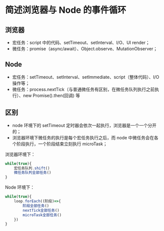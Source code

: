 # 简述浏览器与 Node 的事件循环

## 浏览器

- 宏任务：script 中的代码、setTimeout、setInterval、I/O、UI render；
- 微任务：promise（async/await）、Object.observe、MutationObserver；


## Node

- 宏任务：setTimeout、setInterval、setImmediate、script（整体代码）、I/O 操作等；
- 微任务：process.nextTick（与普通微任务有区别，在微任务队列执行之前执行）、new Promise().then(回调) 等


## 区别

- node 环境下的 setTimeout 定时器会依次一起执行，浏览器是一个一个分开的；
- 浏览器环境下微任务的执行是每个宏任务执行之后，而 node 中微任务会在各个阶段执行，一个阶段结束立刻执行 microTask；

浏览器环境下：

```js
while(true){
    宏任务队列.shift()
    微任务队列全部任务()
}
```

Node 环境下：
```js
while(true){
    loop.forEach((阶段)=>{
        阶段全部任务()
        nextTick全部任务()
        microTask全部任务()
    })
}
```
